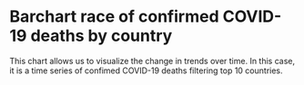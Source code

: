 # Barchart race of confirmed COVID-19 deaths by country


This chart allows us to visualize the change in trends over time. In this case, it is a time series of confimed COVID-19 deaths  filtering top 10 countries.
